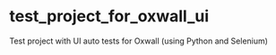 # test_project_for_oxwall_ui
Test project with UI auto tests for Oxwall (using Python and Selenium)
